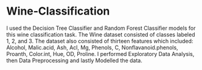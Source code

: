 # Wine-Classification

I used the Decision Tree Classifier and Random Forest Classifier models for this wine classification task.
The Wine dataset consisted of classes labeled 1, 2, and 3.
The dataset also consisted of thirteen features which included: Alcohol, Malic.acid, Ash, Acl, Mg, Phenols, C, Nonflavanoid.phenols, Proanth, Color.int, Hue, OD, Proline.
I performed Exploratory Data Analysis, then Data Preprocessing and lastly Modelled the data.
